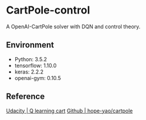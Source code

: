 # CartPole-control
A OpenAI-CartPole solver with DQN and control theory.


## Environment
* Python: 3.5.2
* tensorflow: 1.10.0
* keras: 2.2.2
* openai-gym: 0.10.5


## Reference
[Udacity | Q learning cart][udacity-dl-ql]
[Github | hope-yao/cartpole][hope-yao-cartpole]


[udacity-dl-ql]: https://github.com/udacity/deep-learning/blob/master/reinforcement/Q-learning-cart.ipynb
[hope-yao-cartpole]: https://gist.github.com/tsu-nera/edd306ddeefebe4afb1efceefbc3f953
